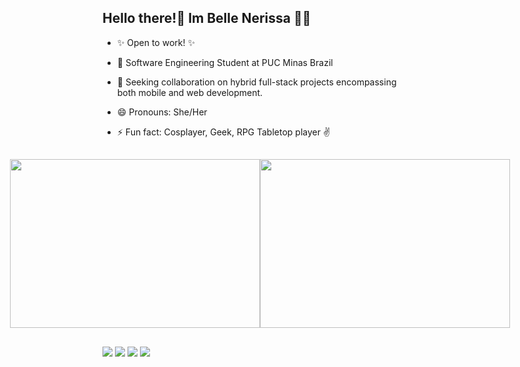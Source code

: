 ## Hello there!👋 Im Belle Nerissa 🧜‍♀️

- ✨ Open to work! ✨
- 🌱 Software Engineering Student at PUC Minas Brazil
- 👯 Seeking collaboration on hybrid full-stack projects encompassing both mobile and web development.
- 😄 Pronouns: She/Her
- ⚡ Fun fact: Cosplayer, Geek, RPG Tabletop player ✌

  ##

 <div style="display: flex; justify-content: center;">
  <a href="https://github.com/rafaballerini">
    <img width=400 height=270 align="center" src="https://github-readme-stats.vercel.app/api?username=BelleNerissa&show_icons=true&theme=dracula&include_all_commits=true&count_private=true&hide_rank=true"/>
  </a>
  <a href="https://github.com/rafaballerini">
    <img width=400 height=270 align="center" src="https://github-readme-stats.vercel.app/api/top-langs/?username=BelleNerissa&layout=compact&langs_count=16&theme=dracula"/>
  </a>
</div>

  ##

<div>
  <a href = "mailto: bellenerissa@gmail.com"><img src="https://img.shields.io/badge/-Gmail-%23EA4335?style=for-the-badge&logo=gmail&logoColor=white" target="_blank"></a>
  <a href="https://www.linkedin.com/in/belle-nerissa-elizeu-4687b8192" target="_blank"><img src="https://img.shields.io/badge/-LinkedIn-%230077B5?style=for-the-badge&logo=linkedin&logoColor=white" target="_blank"></a>
  <a href="https://instagram.com/bellenerissa" target="_blank"><img src="https://img.shields.io/badge/-Instagram-%23E4405F?style=for-the-badge&logo=instagram&logoColor=white" target="_blank"></a>
  <a href="https://discord.gg/DzeUjSq3" target="_blank"><img src="https://img.shields.io/badge/Discord-7289DA?style=for-the-badge&logo=discord&logoColor=white" target="_blank"></a> 
</div>
